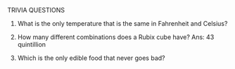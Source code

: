 TRIVIA QUESTIONS

1. What is the only temperature that is the same in Fahrenheit and Celsius?
2. How many different combinations does a Rubix cube have? Ans: 43 quintillion

3. Which is the only edible food that never goes bad?

